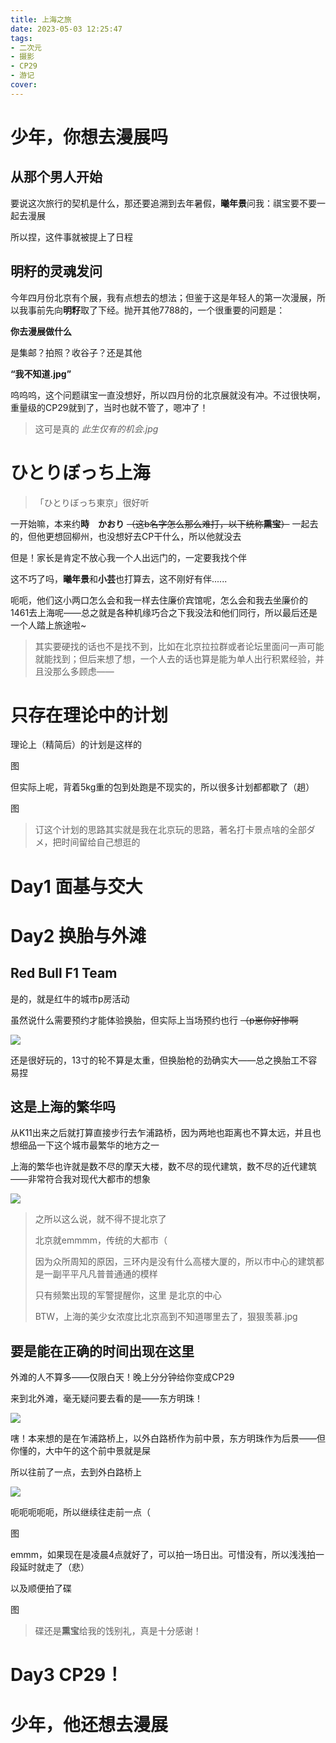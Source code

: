 ```yaml
---
title: 上海之旅
date: 2023-05-03 12:25:47
tags:
- 二次元
- 摄影
- CP29
- 游记
cover:
---
```


# 少年，你想去漫展吗
## 从那个男人开始
要说这次旅行的契机是什么，那还要追溯到去年暑假，**曦年景**问我：祺宝要不要一起去漫展

所以捏，这件事就被提上了日程

## **明籽**的灵魂发问
今年四月份北京有个展，我有点想去的想法；但鉴于这是年轻人的第一次漫展，所以我事前先向**明籽**取了下经。抛开其他7788的，一个很重要的问题是：

**你去漫展做什么**

是集邮？拍照？收谷子？还是其他

**“我不知道.jpg”**

呜呜呜，这个问题祺宝一直没想好，所以四月份的北京展就没有冲。不过很快啊，重量级的CP29就到了，当时也就不管了，嗯冲了！

> 这可是真的 *此生仅有的机会.jpg*

# ひとりぼっち上海
> 「ひとりぼっち東京」很好听

一开始嘛，本来约**時　かおり**  ~~（这b名字怎么那么难打，以下统称**熏宝**）~~ 一起去的，但他更想回柳州，也没想好去CP干什么，所以他就没去

但是！家长是肯定不放心我一个人出远门的，一定要我找个伴

这不巧了吗，**曦年景**和**小芸**也打算去，这不刚好有伴...... 

呃呃，他们这小两口怎么会和我一样去住廉价宾馆呢，怎么会和我去坐廉价的1461去上海呢——总之就是各种机缘巧合之下我没法和他们同行，所以最后还是一个人踏上旅途啦~

> 其实要硬找的话也不是找不到，比如在北京拉拉群或者论坛里面问一声可能就能找到；但后来想了想，一个人去的话也算是能为单人出行积累经验，并且没那么多顾虑——

# 只存在理论中的计划
理论上（精简后）的计划是这样的

图

但实际上呢，背着5kg重的包到处跑是不现实的，所以很多计划都都歇了（趟）

图

> 订这个计划的思路其实就是我在北京玩的思路，著名打卡景点啥的全部ダメ，把时间留给自己想逛的

# Day1 面基与交大

# Day2 换胎与外滩
## Red Bull F1 Team
是的，就是红牛的城市p房活动

虽然说什么需要预约才能体验换胎，但实际上当场预约也行 ~~（p崽你好惨啊~~

![](./img/上海之旅/换胎.JPG)

还是很好玩的，13寸的轮不算是太重，但换胎枪的劲确实大——总之换胎工不容易捏

## 这是上海的繁华吗
从K11出来之后就打算直接步行去乍浦路桥，因为两地也距离也不算太远，并且也想细品一下这个城市最繁华的地方之一

上海的繁华也许就是数不尽的摩天大楼，数不尽的现代建筑，数不尽的近代建筑——非常符合我对现代大都市的想象

![](./img/上海之旅/换胎.JPG)

> 之所以这么说，就不得不提北京了
> 
> 北京就emmmm，传统的大都市（
>
> 因为众所周知的原因，三环内是没有什么高楼大厦的，所以市中心的建筑都是一副平平凡凡普普通通的模样
>
> 只有频繁出现的军警提醒你，这里 是北京的中心
>
> BTW，上海的美少女浓度比北京高到不知道哪里去了，狠狠羡慕.jpg

## 要是能在正确的时间出现在这里
外滩的人不算多——仅限白天！晚上分分钟给你变成CP29

来到北外滩，毫无疑问要去看的是——东方明珠！

![](./img/上海之旅/乍浦.JPG)

嗐！本来想的是在乍浦路桥上，以外白路桥作为前中景，东方明珠作为后景——但你懂的，大中午的这个前中景就是屎

所以往前了一点，去到外白路桥上

![](./img/上海之旅/外白.JPG)

呃呃呃呃呃，所以继续往走前一点（

图

emmm，如果现在是凌晨4点就好了，可以拍一场日出。可惜没有，所以浅浅拍一段延时就走了（悲）

以及顺便拍了碟

图

> 碟还是**熏宝**给我的饯别礼，真是十分感谢！
   
# Day3 CP29！

# 少年，他还想去漫展